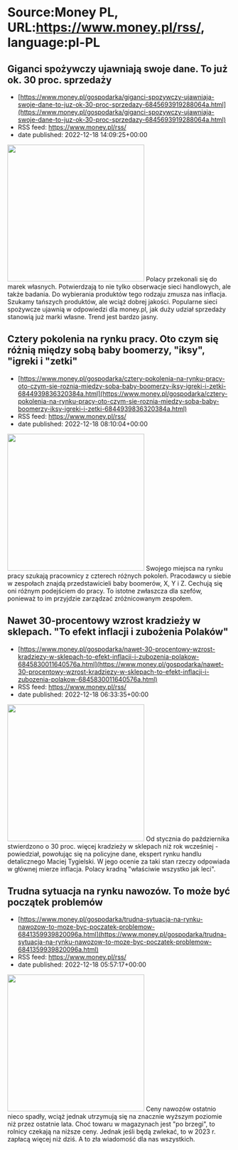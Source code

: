 # Source:Money PL, URL:https://www.money.pl/rss/, language:pl-PL

## Giganci spożywczy ujawniają swoje dane. To już ok. 30 proc. sprzedaży
 - [https://www.money.pl/gospodarka/giganci-spozywczy-ujawniaja-swoje-dane-to-juz-ok-30-proc-sprzedazy-6845693919288064a.html](https://www.money.pl/gospodarka/giganci-spozywczy-ujawniaja-swoje-dane-to-juz-ok-30-proc-sprzedazy-6845693919288064a.html)
 - RSS feed: https://www.money.pl/rss/
 - date published: 2022-12-18 14:09:25+00:00

<img src="https://i.wpimg.pl/308x/filerepo.grupawp.pl/api/v1/display/embed/67cef27a-04c1-49aa-bcac-7e60a51ed1b3" width="308" /> Polacy przekonali się do marek własnych. Potwierdzają to nie tylko obserwacje sieci handlowych, ale także badania. Do wybierania produktów tego rodzaju zmusza nas inflacja. Szukamy tańszych produktów, ale wciąż dobrej jakości. Popularne sieci spożywcze ujawnią w odpowiedzi dla money.pl, jak duży udział sprzedaży stanowią już marki własne. Trend jest bardzo jasny.

## Cztery pokolenia na rynku pracy. Oto czym się różnią między sobą baby boomerzy, "iksy", "igreki i "zetki"
 - [https://www.money.pl/gospodarka/cztery-pokolenia-na-rynku-pracy-oto-czym-sie-roznia-miedzy-soba-baby-boomerzy-iksy-igreki-i-zetki-6844939836320384a.html](https://www.money.pl/gospodarka/cztery-pokolenia-na-rynku-pracy-oto-czym-sie-roznia-miedzy-soba-baby-boomerzy-iksy-igreki-i-zetki-6844939836320384a.html)
 - RSS feed: https://www.money.pl/rss/
 - date published: 2022-12-18 08:10:04+00:00

<img src="https://i.wpimg.pl/308x/filerepo.grupawp.pl/api/v1/display/embed/21845ce3-fc04-42fb-ae02-0158a8c5adac" width="308" /> Swojego miejsca na rynku pracy szukają pracownicy z czterech różnych pokoleń. Pracodawcy u siebie w zespołach znajdą przedstawicieli baby boomerów, X, Y i Z. Cechują się oni różnym podejściem do pracy. To istotne zwłaszcza dla szefów, ponieważ to im przyjdzie zarządzać zróżnicowanym zespołem.

## Nawet 30-procentowy wzrost kradzieży w sklepach. "To efekt inflacji i zubożenia Polaków"
 - [https://www.money.pl/gospodarka/nawet-30-procentowy-wzrost-kradziezy-w-sklepach-to-efekt-inflacji-i-zubozenia-polakow-6845830011640576a.html](https://www.money.pl/gospodarka/nawet-30-procentowy-wzrost-kradziezy-w-sklepach-to-efekt-inflacji-i-zubozenia-polakow-6845830011640576a.html)
 - RSS feed: https://www.money.pl/rss/
 - date published: 2022-12-18 06:33:35+00:00

<img src="https://i.wpimg.pl/308x/filerepo.grupawp.pl/api/v1/display/embed/6e4781ff-6b27-4893-8dea-ea43143b298d" width="308" /> Od stycznia do października stwierdzono o 30 proc. więcej kradzieży w sklepach niż rok wcześniej - powiedział, powołując się na policyjne dane, ekspert rynku handlu detalicznego Maciej Tygielski. W jego ocenie za taki stan rzeczy odpowiada w głównej mierze inflacja. Polacy kradną "właściwie wszystko jak leci".

## Trudna sytuacja na rynku nawozów. To może być początek problemów
 - [https://www.money.pl/gospodarka/trudna-sytuacja-na-rynku-nawozow-to-moze-byc-poczatek-problemow-6841359939820096a.html](https://www.money.pl/gospodarka/trudna-sytuacja-na-rynku-nawozow-to-moze-byc-poczatek-problemow-6841359939820096a.html)
 - RSS feed: https://www.money.pl/rss/
 - date published: 2022-12-18 05:57:17+00:00

<img src="https://i.wpimg.pl/308x/filerepo.grupawp.pl/api/v1/display/embed/8c65f873-3f9e-4451-9d00-201fac5c5313" width="308" /> Ceny nawozów ostatnio nieco spadły, wciąż jednak utrzymują się na znacznie wyższym poziomie niż przez ostatnie lata. Choć towaru w magazynach jest "po brzegi", to rolnicy czekają na niższe ceny. Jednak jeśli będą zwlekać, to w 2023 r. zapłacą więcej niż dziś. A to zła wiadomość dla nas wszystkich.

